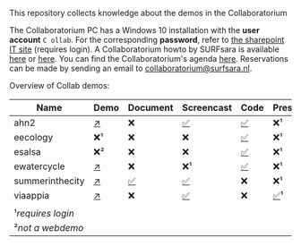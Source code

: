 This repository collects knowledge about the demos in the Collaboratorium

The Collaboratorium PC has a Windows 10 installation with the **user account** ``C ollab``. For the corresponding **password**, refer to [the sharepoint IT site](https://nlesc.sharepoint.com/it/SitePages/Guide%20-%20Using%20the%20Collab.aspx) (requires login). A Collaboratorium howto by SURFsara is available [here](https://www.surf.nl/binaries/content/assets/surf/en/2015/collab_manual.pdf) or [here](docs/collab_manual.pdf). You can find the Collaboratorium's agenda [here](https://userinfo.surfsara.nl/systems/collaboratorium/agenda). Reservations can be made by sending an email to [collaboratorium@surfsara.nl](mailto:collaboratorium@surfsara.nl).

Overview of Collab demos:

| Name |  Demo | Document | Screencast | Code | Presentation
| --- | --- | --- | --- | --- | --- |
| ahn2 | [:arrow_upper_right:](http://ahn2.pointclouds.nl/)  | :x: | [:white_check_mark:](/demos/ahn2/screencast-demo-ahn2-maasvlakte.mp4) | [:white_check_mark:](https://github.com/NLeSC/ahn-pointcloud-viewer) | :x:&sup1; |
| eecology | :x:&sup1; | :x: | :x: | [:white_check_mark:](https://github.com/NLeSC/?utf8=%E2%9C%93&query=eecology) | :x:&sup1; |
| esalsa | :x:&sup2; | :x: | :x: | [:white_check_mark:](https://github.com/NLeSC/?utf8=%E2%9C%93&query=esalsa) | :x:&sup1; |
| ewatercycle | [:arrow_upper_right:](http://forecast.ewatercycle.org/)  | :x: | :x:&sup1; | [:white_check_mark:](https://github.com/NLeSC/?utf8=%E2%9C%93&query=ewatercycle) | :x:&sup1; |
| summerinthecity | [:arrow_upper_right:](http://jiskattema.github.io/summerinthecity/)  | [:white_check_mark:](/demos/summerinthecity/README.md) | [:white_check_mark:](/demos/summerinthecity/screencast-demo-summer-in-the-city.mp4) | :x: | :x:&sup1; |
| viaappia  | [:arrow_upper_right:](http://viaappia.esciencecenter.nl)  | :x: | [:white_check_mark:](https://youtu.be/I3DLXSrRiyk) | :x: | [:white_check_mark:](https://nlesc.sharepoint.com/Shared%20Documents/Forms/AllItems.aspx?RootFolder=%2FShared%20Documents%2FNLeSC%20Project%20Presentations%2FCurrent%2FVia%20Appia&FolderCTID=0x0120004EB0DBA245A10041AA401E78745EB1B1&View={2CC9F224-02CB-49B5-9DBB-C97AE29C8572})&sup1; |
|  |  |  |  |  |  |
| &sup1;_requires login_ |  |  |  |  |  |
| &sup2;_not a webdemo_ |  |  |  |  |  |


 


